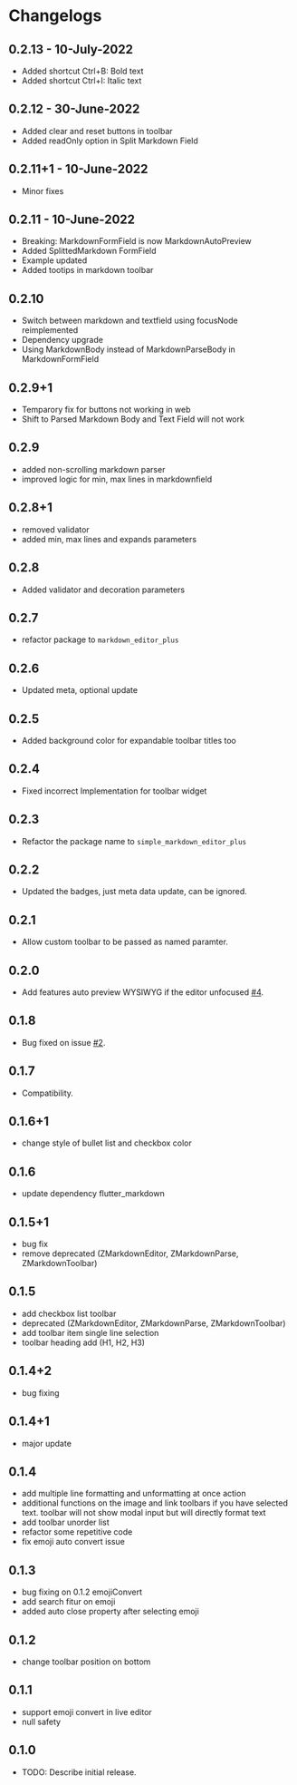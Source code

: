 # Changelogs

## 0.2.13 - 10-July-2022

* Added shortcut Ctrl+B: Bold text
* Added shortcut Ctrl+I: Italic text

## 0.2.12 - 30-June-2022

* Added clear and reset buttons in toolbar
* Added readOnly option in Split Markdown Field

## 0.2.11+1 - 10-June-2022

* Minor fixes

## 0.2.11 - 10-June-2022

* Breaking: MarkdownFormField is now MarkdownAutoPreview
* Added SplittedMarkdown FormField
* Example updated
* Added tootips in markdown toolbar

## 0.2.10

* Switch between markdown and textfield using focusNode reimplemented
* Dependency upgrade
* Using MarkdownBody instead of MarkdownParseBody in MarkdownFormField

## 0.2.9+1

* Temparory fix for buttons not working in web
* Shift to Parsed Markdown Body and Text Field will not work

## 0.2.9

* added non-scrolling markdown parser
* improved logic for min, max lines in markdownfield

## 0.2.8+1

* removed validator
* added min, max lines and expands parameters

## 0.2.8

* Added validator and decoration parameters

## 0.2.7

* refactor package to `markdown_editor_plus`

## 0.2.6

* Updated meta, optional update

## 0.2.5

* Added background color for expandable toolbar titles too

## 0.2.4

* Fixed incorrect Implementation for toolbar widget

## 0.2.3

* Refactor the package name to `simple_markdown_editor_plus`

## 0.2.2

* Updated the badges, just meta data update, can be ignored.

## 0.2.1

* Allow custom toolbar to be passed as named paramter.

## 0.2.0

* Add features auto preview WYSIWYG if the editor unfocused [#4](https://github.com/zahniar88/simple_markdown_editor/issues/4).

## 0.1.8

* Bug fixed on issue [#2](https://github.com/zahniar88/simple_markdown_editor/issues/2).

## 0.1.7

* Compatibility.

## 0.1.6+1

* change style of bullet list and checkbox color

## 0.1.6

* update dependency flutter_markdown

## 0.1.5+1

* bug fix
* remove deprecated (ZMarkdownEditor, ZMarkdownParse, ZMarkdownToolbar)

## 0.1.5

* add checkbox list toolbar
* deprecated (ZMarkdownEditor, ZMarkdownParse, ZMarkdownToolbar)
* add toolbar item single line selection
* toolbar heading add (H1, H2, H3)

## 0.1.4+2

* bug fixing

## 0.1.4+1

* major update

## 0.1.4

* add multiple line formatting and unformatting at once action
* additional functions on the image and link toolbars if you have selected text. toolbar will not show modal input but will directly format text
* add toolbar unorder list
* refactor some repetitive code
* fix emoji auto convert issue

## 0.1.3

* bug fixing on 0.1.2 emojiConvert
* add search fitur on emoji
* added auto close property after selecting emoji

## 0.1.2

* change toolbar position on bottom

## 0.1.1

* support emoji convert in live editor
* null safety

## 0.1.0

* TODO: Describe initial release.
